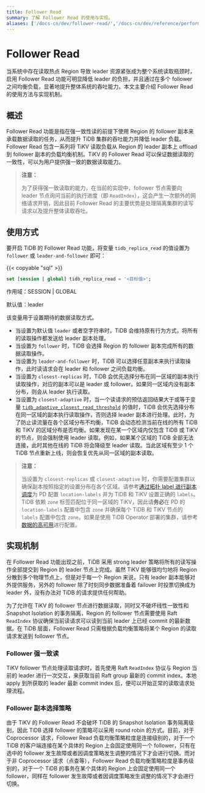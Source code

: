 ```yaml
---
title: Follower Read
summary: 了解 Follower Read 的使用与实现。
aliases: ['/docs-cn/dev/follower-read/','/docs-cn/dev/reference/performance/follower-read/']
---
```


# Follower Read

当系统中存在读取热点 Region 导致 leader 资源紧张成为整个系统读取瓶颈时，启用 Follower Read 功能可明显降低 leader 的负担，并且通过在多个 follower 之间均衡负载，显著地提升整体系统的吞吐能力。本文主要介绍 Follower Read 的使用方法与实现机制。

## 概述

Follower Read 功能是指在强一致性读的前提下使用 Region 的 follower 副本来承载数据读取的任务，从而提升 TiDB 集群的吞吐能力并降低 leader 负载。Follower Read 包含一系列将 TiKV 读取负载从 Region 的 leader 副本上 offload 到 follower 副本的负载均衡机制。TiKV 的 Follower Read 可以保证数据读取的一致性，可以为用户提供强一致的数据读取能力。

> **注意：**
>
> 为了获得强一致读取的能力，在当前的实现中，follower 节点需要向 leader 节点询问当前的执行进度（即 `ReadIndex`），这会产生一次额外的网络请求开销，因此目前 Follower Read 的主要优势是处理隔离集群的读写请求以及提升整体读取吞吐。

## 使用方式

要开启 TiDB 的 Follower Read 功能，将变量 `tidb_replica_read` 的值设置为 `follower` 或 `leader-and-follower` 即可：

{{< copyable "sql" >}}

```sql
set [session | global] tidb_replica_read = '<目标值>';
```

作用域：SESSION | GLOBAL

默认值：leader

该变量用于设置期待的数据读取方式。

- 当设置为默认值 `leader` 或者空字符串时，TiDB 会维持原有行为方式，将所有的读取操作都发送给 leader 副本处理。
- 当设置为 `follower` 时，TiDB 会选择 Region 的 follower 副本完成所有的数据读取操作。
- 当设置为 `leader-and-follower` 时，TiDB 可以选择任意副本来执行读取操作，此时读请求会在 leader 和 follower 之间负载均衡。
- 当设置为 `closest-replicas` 时，TiDB 会优先选择分布在同一区域的副本执行读取操作，对应的副本可以是 leader 或 follower。如果同一区域内没有副本分布，则会从 leader 执行读取。
- 当设置为 `closest-adaptive` 时，当一个读请求的预估返回结果大于或等于变量 [`tidb_adaptive_closest_read_threshold`](/system-variables.md#tidb_adaptive_closest_read_threshold-从-v630-版本开始引入) 的值时，TiDB 会优先选择分布在同一区域的副本执行读取操作，否则选择 leader 副本进行处理。此时，为了防止读流量在各个区域分布不均衡，TiDB 会动态检测当前在线的所有 TiDB 和 TiKV 的区域分布是否均衡。如果发现在某一个区域内仅包含 TiDB 或 TiKV 的节点，则会强制使用 leader 读取。例如，如果某个区域的 TiDB 全部无法连接，此时其他在线的 TiDB 将会降级至 leader 读取。当此区域有至少 1 个 TiDB 节点重新上线，则会恢复优先从同一区域的副本读取。

> **注意：**
>
> 当设置为 `closest-replicas` 或 `closest-adaptive` 时，你需要配置集群以确保副本按照指定的设置分布在各个区域。请参考[通过拓扑 label 进行副本调度](/schedule-replicas-by-topology-labels.md)为 PD 配置 `location-labels` 并为 TiDB 和 TiKV 设置正确的 `labels`。TiDB 依赖 `zone` 标签匹配位于同一区域的 TiKV，因此请**务必**在 PD 的 `location-labels` 配置中包含 `zone` 并确保每个 TiDB 和 TiKV 节点的 `labels` 配置中包含 `zone`。如果是使用 TiDB Operator 部署的集群，请参考[数据的高可用](https://docs.pingcap.com/zh/tidb-in-kubernetes/v1.4/configure-a-tidb-cluster#%E6%95%B0%E6%8D%AE%E7%9A%84%E9%AB%98%E5%8F%AF%E7%94%A8)进行配置。

## 实现机制

在 Follower Read 功能出现之前，TiDB 采用 strong leader 策略将所有的读写操作全部提交到 Region 的 leader 节点上完成。虽然 TiKV 能够很均匀地将 Region 分散到多个物理节点上，但是对于每一个 Region 来说，只有 leader 副本能够对外提供服务，另外的 follower 除了时刻同步数据准备着 failover 时投票切换成为 leader 外，没有办法对 TiDB 的请求提供任何帮助。

为了允许在 TiKV 的 follower 节点进行数据读取，同时又不破坏线性一致性和 Snapshot Isolation 的事务隔离，Region 的 follower 节点需要使用 Raft `ReadIndex` 协议确保当前读请求可以读到当前 leader 上已经 commit 的最新数据。在 TiDB 层面，Follower Read 只需根据负载均衡策略将某个 Region 的读取请求发送到 follower 节点。

### Follower 强一致读

TiKV follower 节点处理读取请求时，首先使用 Raft `ReadIndex` 协议与 Region 当前的 leader 进行一次交互，来获取当前 Raft group 最新的 commit index。本地 apply 到所获取的 leader 最新 commit index 后，便可以开始正常的读取请求处理流程。

### Follower 副本选择策略

由于 TiKV 的 Follower Read 不会破坏 TiDB 的 Snapshot Isolation 事务隔离级别，因此 TiDB 选择 follower 的策略可以采用 round robin 的方式。目前，对于 Coprocessor 请求，Follower Read 负载均衡策略粒度是连接级别的，对于一个 TiDB 的客户端连接在某个具体的 Region 上会固定使用同一个 follower，只有在选中的 follower 发生故障或者因调度策略发生调整的情况下才会进行切换。而对于非 Coprocessor 请求（点查等），Follower Read 负载均衡策略粒度是事务级别的，对于一个 TiDB 的事务在某个具体的 Region 上会固定使用同一个 follower，同样在 follower 发生故障或者因调度策略发生调整的情况下才会进行切换。
